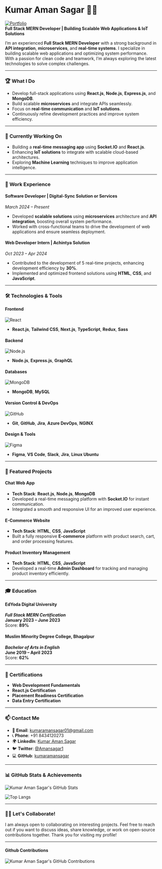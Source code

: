 # Kumar Aman Sagar 👨‍💻
[![Portfolio](https://img.shields.io/badge/Portfolio-Available-brightgreen)](https://www.johndoe.com)  
**Full Stack MERN Developer | Building Scalable Web Applications & IoT Solutions**

I’m an experienced **Full Stack MERN Developer** with a strong background in **API integration**, **microservices**, and **real-time systems**. I specialize in building scalable web applications and optimizing system performance. With a passion for clean code and teamwork, I’m always exploring the latest technologies to solve complex challenges.

---

### 🏆 **What I Do**

- Develop full-stack applications using **React.js**, **Node.js**, **Express.js**, and **MongoDB**.
- Build scalable **microservices** and integrate APIs seamlessly.
- Focus on **real-time communication** and **IoT solutions**.
- Continuously refine development practices and improve system efficiency.

---

### 🌱 **Currently Working On**

- Building a **real-time messaging app** using **Socket.IO** and **React.js**.
- Enhancing **IoT solutions** to integrate with scalable cloud-based architectures.
- Exploring **Machine Learning** techniques to improve application intelligence.

---

### 💼 **Work Experience**

#### **Software Developer | Digital-Sync Solution or Services**  
_March 2024 – Present_
- Developed **scalable solutions** using **microservices** architecture and **API integration**, boosting overall system performance.
- Worked with cross-functional teams to drive the development of web applications and ensure seamless deployment.

#### **Web Developer Intern | Achintya Solution**  
_Oct 2023 – Apr 2024_
- Contributed to the development of 5 real-time projects, enhancing development efficiency by **30%**.
- Implemented and optimized frontend solutions using **HTML**, **CSS**, and **JavaScript**.

---

### 🛠️ **Technologies & Tools**

#### **Frontend**  
![React](https://img.shields.io/badge/React-61DAFB?logo=react&logoColor=white)  
- **React.js**, **Tailwind CSS**, **Next.js**, **TypeScript**, **Redux**, **Sass**

#### **Backend**  
![Node.js](https://img.shields.io/badge/Node.js-339933?logo=node.js&logoColor=white)  
- **Node.js**, **Express.js**, **GraphQL**

#### **Databases**  
![MongoDB](https://img.shields.io/badge/MongoDB-47A248?logo=mongodb&logoColor=white)  
- **MongoDB**, **MySQL**

#### **Version Control & DevOps**  
![GitHub](https://img.shields.io/badge/GitHub-181717?logo=github&logoColor=white)  
- **Git**, **GitHub**, **Jira**, **Azure DevOps**, **NGINX**

#### **Design & Tools**  
![Figma](https://img.shields.io/badge/Figma-F24E1E?logo=figma&logoColor=white)  
- **Figma**, **VS Code**, **Slack**, **Jira**, **Linux Ubuntu**

---

### 🚀 **Featured Projects**

#### **Chat Web App**
- **Tech Stack**: **React.js**, **Node.js**, **MongoDB**
- Developed a real-time messaging platform with **Socket.IO** for instant communication.
- Integrated a smooth and responsive UI for an improved user experience.

#### **E-Commerce Website**
- **Tech Stack**: **HTML**, **CSS**, **JavaScript**
- Built a fully responsive **E-commerce** platform with product search, cart, and order processing features.

#### **Product Inventory Management**
- **Tech Stack**: **HTML**, **CSS**, **JavaScript**
- Developed a real-time **Admin Dashboard** for tracking and managing product inventory efficiently.

---

### 🎓 **Education**

#### **EdYoda Digital University**  
_**Full Stack MERN Certification**_  
**January 2023 – June 2023**  
Score: **89%**

#### **Muslim Minority Degree College, Bhagalpur**  
_**Bachelor of Arts in English**_  
**June 2019 – April 2023**  
Score: **62%**

---

### 🏅 **Certifications**

- **Web Development Fundamentals**
- **React.js Certification**
- **Placement Readiness Certification**
- **Data Entry Certification**

---

### 📫 **Contact Me**

- 📧 **Email**: [kumaramansagar01@gmail.com](mailto:kumaramansagar01@gmail.com)
- 📞 **Phone**: +91 8434120273
- 🌍 **LinkedIn**: [Kumar Aman Sagar](https://www.linkedin.com/in/kumaramansagar)
- 🐦 **Twitter**: [@Amansagar1](https://twitter.com/Amansagar1)
- 💻 **GitHub**: [kumaramansagar](https://github.com/kumaramansagar)

---

### 📊 **GitHub Stats & Achievements**

![Kumar Aman Sagar's GitHub Stats](https://github-readme-stats.vercel.app/api?username=kumaramansagar&show_icons=true&theme=radical&hide_title=true)

![Top Langs](https://github-readme-stats.vercel.app/api/top-langs/?username=kumaramansagar&langs_count=5&theme=radical)

---

### 🧑‍💻 **Let's Collaborate!**

I am always open to collaborating on interesting projects. Feel free to reach out if you want to discuss ideas, share knowledge, or work on open-source contributions together. Thank you for visiting my profile!

---

#### **Github Contributions**
![Kumar Aman Sagar's GitHub Contributions](https://github-readme-activity-graph.cyclic.app/graph?username=kumaramansagar&theme=react-dark)

